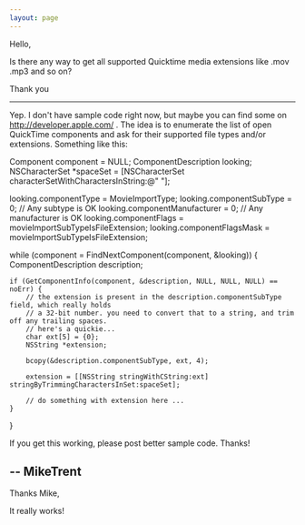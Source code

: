 ```yaml
---
layout: page
---
```




Hello,

Is there any way to get all supported Quicktime media extensions like .mov .mp3 and so on?

Thank you

----

Yep. I don't have sample code right now, but maybe you can find some on http://developer.apple.com/ . The idea is to enumerate the list of open QuickTime components and ask for their supported file types and/or extensions. Something like this:

    
Component component = NULL;
ComponentDescription looking;
NSCharacterSet *spaceSet = [NSCharacterSet characterSetWithCharactersInString:@" "];

looking.componentType = MovieImportType;
looking.componentSubType = 0; // Any subtype is OK
looking.componentManufacturer = 0; // Any manufacturer is OK
looking.componentFlags = movieImportSubTypeIsFileExtension;
looking.componentFlagsMask = movieImportSubTypeIsFileExtension;

while (component = FindNextComponent(component, &looking)) {
    ComponentDescription description;
    
    if (GetComponentInfo(component, &description, NULL, NULL, NULL) == noErr) {
        // the extension is present in the description.componentSubType field, which really holds
        // a 32-bit number. you need to convert that to a string, and trim off any trailing spaces.
        // here's a quickie...
        char ext[5] = {0};
        NSString *extension;

        bcopy(&description.componentSubType, ext, 4);

        extension = [[NSString stringWithCString:ext] stringByTrimmingCharactersInSet:spaceSet];

        // do something with extension here ...    
    }
}


If you get this working, please post better sample code. Thanks!

-- MikeTrent
----

Thanks Mike,

It really works!
